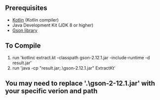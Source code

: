 
## Prerequisites

- [Kotlin](https://kotlinlang.org/docs/command-line.html) (Kotlin compiler)
- Java Development Kit (JDK 8 or higher)
- [Gson library](https://repo1.maven.org/maven2/com/google/code/gson/gson/2.12.1/)

## To Compile

 1. run 'kotlinc extract.kt -classpath gson-2.12.1.jar -include-runtime -d result.jar'
 2. run 'java -cp "result.jar;.\gson-2.12.1.jar" ExtractKt'

 ## You may need to replace '.\gson-2-12.1.jar' with your specific verion and path
